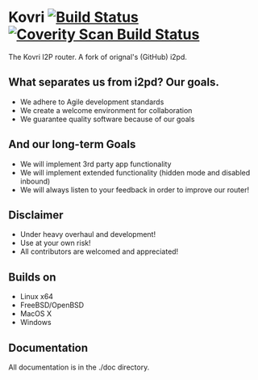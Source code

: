 Kovri [![Build Status](https://travis-ci.org/anonimal/i2pd.svg?branch=master)](https://travis-ci.org/anonimal/i2pd) [![Coverity Scan Build Status](https://scan.coverity.com/projects/7040/badge.svg)](https://scan.coverity.com/projects/anonimal-i2pd)
=====

The Kovri I2P router. A fork of orignal's (GitHub) i2pd.

What separates us from i2pd? Our goals.
---------------------------------------
- We adhere to Agile development standards
- We create a welcome environment for collaboration
- We guarantee quality software because of our goals

And our long-term Goals
-----------------------
- We will implement 3rd party app functionality
- We will implement extended functionality (hidden mode and disabled inbound)
- We will always listen to your feedback in order to improve our router!

Disclaimer
----------
- Under heavy overhaul and development!
- Use at your own risk!
- All contributors are welcomed and appreciated!

Builds on
---------
- Linux x64
- FreeBSD/OpenBSD
- MacOS X
- Windows

Documentation
-------------
All documentation is in the ./doc directory.
